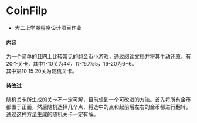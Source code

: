 # CoinFilp  
* 大二上学期程序设计项目作业  
#### 内容
为一个简单的且网上比较常见的翻金币小游戏，通过阅读文档并将其手动还原。有20个关卡，其中1-10关为4*4，11-15为5*5，16-20为6*6。  
其中第10 15 20关为随机关卡。  
#### 待改进  
随机关卡所生成的关卡不一定可解，目前想到一个可改进的方法。首先将所有金币都置于正面，然后随机选择几个点，将选中的点和起前后左右的金币都进行翻转，通过这种方法生成的随机关卡一定有解。
